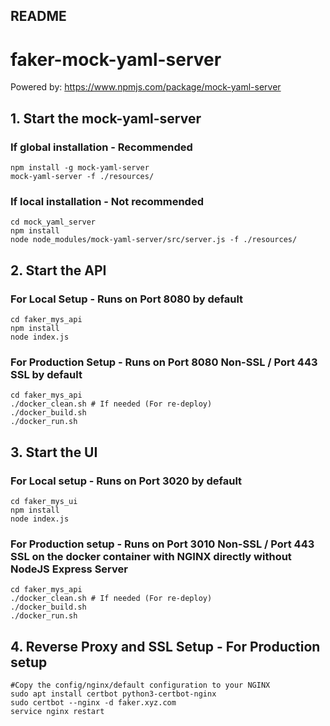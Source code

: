 ## README
# faker-mock-yaml-server

Powered by: https://www.npmjs.com/package/mock-yaml-server

## 1. Start the mock-yaml-server
### If global installation - Recommended
```
npm install -g mock-yaml-server
mock-yaml-server -f ./resources/
```
### If local installation - Not recommended
```
cd mock_yaml_server
npm install
node node_modules/mock-yaml-server/src/server.js -f ./resources/
```
## 2. Start the API
### For Local Setup - Runs on Port 8080 by default
```
cd faker_mys_api
npm install
node index.js
```
### For Production Setup - Runs on Port 8080 Non-SSL / Port 443 SSL by default
```
cd faker_mys_api
./docker_clean.sh # If needed (For re-deploy)
./docker_build.sh
./docker_run.sh
```

## 3. Start the UI
### For Local setup - Runs on Port 3020 by default
```
cd faker_mys_ui
npm install
node index.js
```
### For Production setup - Runs on Port 3010 Non-SSL / Port 443 SSL on the docker container with NGINX directly without NodeJS Express Server
```
cd faker_mys_api
./docker_clean.sh # If needed (For re-deploy)
./docker_build.sh
./docker_run.sh
```

## 4. Reverse Proxy and SSL Setup - For Production setup
```
#Copy the config/nginx/default configuration to your NGINX
sudo apt install certbot python3-certbot-nginx
sudo certbot --nginx -d faker.xyz.com
service nginx restart
```



